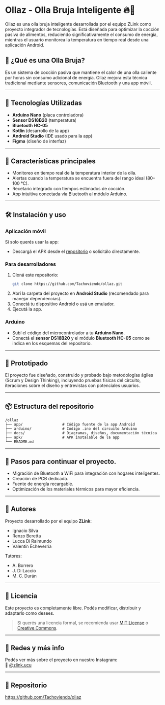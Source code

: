 # Ollaz - Olla Bruja Inteligente 🔥📱

Ollaz es una olla bruja inteligente desarrollada por el equipo ZLink como proyecto integrador de tecnologías. Está diseñada para optimizar la cocción pasiva de alimentos, reduciendo significativamente el consumo de energía, mientras el usuario monitorea la temperatura en tiempo real desde una aplicación Android.

## 🌱 ¿Qué es una Olla Bruja?

Es un sistema de cocción pasiva que mantiene el calor de una olla caliente por horas sin consumo adicional de energía. Ollaz mejora esta técnica tradicional mediante sensores, comunicación Bluetooth y una app móvil.

---

## 🧠 Tecnologías Utilizadas

- **Arduino Nano** (placa controladora)
- **Sensor DS18B20** (temperatura)
- **Bluetooth HC-05**
- **Kotlin** (desarrollo de la app)
- **Android Studio** (IDE usado para la app)
- **Figma** (diseño de interfaz)

---

## 📲 Características principales

- Monitoreo en tiempo real de la temperatura interior de la olla.
- Alertas cuando la temperatura se encuentra fuera del rango ideal (80–100 °C).
- Recetario integrado con tiempos estimados de cocción.
- App intuitiva conectada vía Bluetooth al módulo Arduino.

---

## 🛠️ Instalación y uso

### Aplicación móvil

Si solo querés usar la app:

- Descargá el APK desde el [repositorio](https://github.com/Tachoviendo/ollaz) o solicitálo directamente.

### Para desarrolladores

1. Cloná este repositorio:
   ```bash
   git clone https://github.com/Tachoviendo/ollaz.git
   ```
2. Abrí la carpeta del proyecto en **Android Studio** (recomendado para manejar dependencias).
3. Conectá tu dispositivo Android o usá un emulador.
4. Ejecutá la app.

### Arduino

- Subí el código del microcontrolador a tu **Arduino Nano**.
- Conectá el **sensor DS18B20** y el módulo **Bluetooth HC-05** como se indica en los esquemas del repositorio.

---

## 🧪 Prototipado

El proyecto fue diseñado, construido y probado bajo metodologías ágiles (Scrum y Design Thinking), incluyendo pruebas físicas del circuito, iteraciones sobre el diseño y entrevistas con potenciales usuarios.

---

## 📦 Estructura del repositorio

```
/ollaz
├── app/                  # Código fuente de la app Android
├── arduino/              # Código .ino del circuito Arduino
├── docs/                 # Diagramas, diseños, documentación técnica
├── apk/                  # APK instalable de la app
└── README.md
```

---

## 🚀 Pasos para continuar el proyecto.

- Migración de Bluetooth a WiFi para integración con hogares inteligentes.
- Creación de PCB dedicada.
- Fuente de energía recargable.
- Optimización de los materiales térmicos para mayor eficiencia.

---

## 👥 Autores

Proyecto desarrollado por el equipo **ZLink**:
- Ignacio Silva
- Renzo Beretta
- Lucca Di Raimundo
- Valentín Echeverría

Tutores:
- A. Borrero
- J. Di Laccio
- M. C. Durán

---

## 🪪 Licencia

Este proyecto es completamente libre. Podés modificar, distribuir y adaptarlo como desees.

> Si querés una licencia formal, se recomienda usar [MIT License](https://opensource.org/licenses/MIT) o [Creative Commons](https://creativecommons.org/licenses/by/4.0/).

---

## 📸 Redes y más info

Podés ver más sobre el proyecto en nuestro Instagram:  
🔗 [@zlink.ucu](https://www.instagram.com/zlink.ucu)

---

## 📁 Repositorio

https://github.com/Tachoviendo/ollaz
